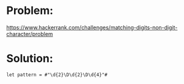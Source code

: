 # Problem: 

https://www.hackerrank.com/challenges/matching-digits-non-digit-character/problem

# Solution:

```
let pattern = #"\d{2}\D\d{2}\D\d{4}"#

```
